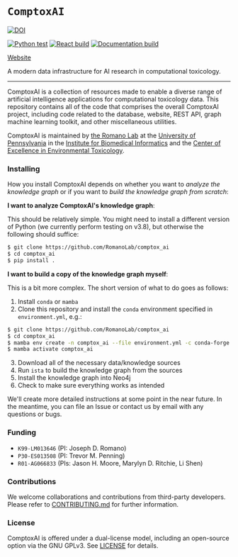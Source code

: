 # `ComptoxAI`

[python-badge]: https://github.com/jdromano2/comptox_ai/actions/workflows/ci-python-test.yml/badge.svg
[web-app-badge]: https://github.com/jdromano2/comptox_ai/actions/workflows/ci-app-build.yml/badge.svg
[docs-badge]: https://github.com/jdromano2/comptox_ai/actions/workflows/ci-doc-build.yml/badge.svg

[python-link]: https://github.com/jdromano2/comptox_ai/actions/workflows/ci-python-test.yml
[web-app-link]: https://github.com/jdromano2/comptox_ai/actions/workflows/ci-app-build.yml
[docs-link]: https://github.com/jdromano2/comptox_ai/actions/workflows/ci-doc-build.yml

[![DOI](https://zenodo.org/badge/202416245.svg)](https://zenodo.org/badge/latestdoi/202416245)

[![Python test][python-badge]][python-link]
[![React build][web-app-badge]][web-app-link]
[![Documentation build][docs-badge]][docs-link]

[Website](https://comptox.ai/)

A modern data infrastructure for AI research in computational toxicology.

---

ComptoxAI is a collection of resources made to enable a diverse range of artificial intelligence applications for computational toxicology data. This repository contains all of the code that comprises the overall ComptoxAI project, including code related to the database, website, REST API, graph machine learning toolkit, and other miscellaneous utilities.

ComptoxAI is maintained by [the Romano Lab](http://romanolab.org) at the [University of Pennsylvania](https://upenn.edu) in the [Institute for Biomedical Informatics](https://ibi.med.upenn.edu/) and the [Center of Excellence in Environmental Toxicology](http://ceet.upenn.edu/).

### Installing

How you install ComptoxAI depends on whether you want to _analyze the knowledge graph_ or if you want to _build the knowledge graph from scratch_:

**I want to analyze ComptoxAI's knowledge graph**:

This should be relatively simple. You might need to install a different version of Python (we currently perform testing on v3.8), but otherwise the following should suffice:

```bash
$ git clone https://github.com/RomanoLab/comptox_ai
$ cd comptox_ai
$ pip install .
```

**I want to build a copy of the knowledge graph myself**:

This is a bit more complex. The short version of what to do goes as follows:

1. Install `conda` or `mamba`
2. Clone this repository and install the `conda` environment specified in `environment.yml`, e.g.:

```bash
$ git clone https://github.com/RomanoLab/comptox_ai
$ cd comptox_ai
$ mamba env create -n comptox_ai --file environment.yml -c conda-forge
$ mamba activate comptox_ai
```

3. Download all of the necessary data/knowledge sources
4. Run `ista` to build the knowledge graph from the sources
5. Install the knowledge graph into Neo4j
6. Check to make sure everything works as intended

We'll create more detailed instructions at some point in the near future. In the meantime, you can file an Issue or contact us by email with any questions or bugs.

### Funding

-   `K99-LM013646` (PI: Joseph D. Romano)
-   `P30-ES013508` (PI: Trevor M. Penning)
-   `R01-AG066833` (PIs: Jason H. Moore, Marylyn D. Ritchie, Li Shen)

### Contributions

We welcome collaborations and contributions from third-party developers. Please refer to [CONTRIBUTING.md](CONTRIBUTING.md) for further information.

### License

ComptoxAI is offered under a dual-license model, including an open-source option via the GNU GPLv3. See [LICENSE](LICENSE) for details.

